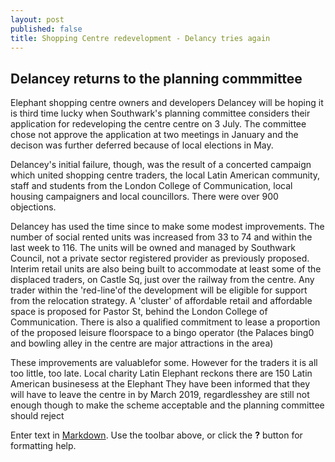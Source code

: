 ```yaml
---
layout: post
published: false
title: Shopping Centre redevelopment - Delancy tries again
---
```

## Delancey returns to the planning commmittee

Elephant shopping centre owners and developers Delancey will be hoping it is third time lucky when Southwark's planning committee considers their application for redeveloping the centre centre on 3 July.  The committee chose not approve the application at two meetings in January and the decison was further deferred because of local elections in May.  

Delancey's initial failure, though, was the result of a concerted campaign which united shopping centre traders, the local Latin American community, staff and students from the London College of Communication,  local housing campaigners and local councillors.  There were over 900 objections.

Delancey has used the time since to make some modest improvements.  The number of social rented units was increased from 33 to 74 and within the last week to 116.  The units will be owned and managed by Southwark Council, not a private sector registered provider as previously proposed.  Interim retail units are also being built to accommodate at least some of the displaced traders, on Castle Sq, just over the railway from the centre.  Any trader within the 'red-line'of the development will be eligible for support from the relocation strategy.  A 'cluster' of affordable retail and affordable space is proposed for Pastor St, behind the London College of Communication.  There is also a qualified commitment to lease a proportion of the proposed leisure floorspace to a bingo operator (the Palaces bing0 and bowling alley in the centre are major attractions in the area)

These improvements are valuablefor some.  However for the traders it is all too little, too late. Local charity Latin Elephant reckons there are 150 Latin American businesess at the Elephant They have been informed that they will have to leave the centre in by March 2019, regardlesshey are still not enough though to make the scheme acceptable and the planning committee should reject 

Enter text in [Markdown](http://daringfireball.net/projects/markdown/). Use the toolbar above, or click the **?** button for formatting help.
